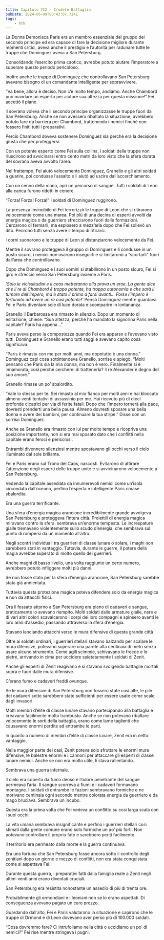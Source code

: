 ```yaml
---
title: Capitolo 712 - Crudele Battaglia
pubDate: 2024-06-09T00:43:07.724Z
tags:
    - htk
---
```


La Donna Demoniaca Paris era un membro essenziale del gruppo del secondo principe ed era capace di fare la decisione migliore durante momenti critici, aveva anche il prestigio e l’autorità per radunare tutte le truppe che Dominguez aveva a San Petersburg.

Consolidando l’esercito prima caotico, avrebbe potuto aiutare l’imperatore a superare questo periodo pericoloso.

Inoltre anche le truppe di Dominguez che controllavano San Petersburg avevano bisogno di un comandante intelligente per sopravvivere.

“Va bene, allora è deciso. Non c’è molto tempo, andiamo. Anche Chambord può mandare un esperto per aiutare sua altezza per questa missione!” Fei accettò il piano.

Il sovrano voleva che il secondo principe organizzasse le truppe fuori da San Petersburg. Anche se non avessero ribaltato la situazione, avrebbero potuto fare da barriera per Chambord, trattenendo i nemici finché non fossero finiti tutti i preparativi.

Perciò Chambord doveva sostenere Dominguez sia perché era la decisione giusta che per proteggersi.

Con un potente esperto come Fei sulla collina, i soldati delle truppe non riuscirono ad avvicinarsi entro cento metri da loro visto che la sfera dorata del sovrano aveva avvolto l’area.

Nel frattempo, Fei aiutò velocemente Dominguez, Granello e gli altri soldati a guarire, poi condusse l’assalto e li aiutò ad uscire dall’accerchiamento.

Con un cenno della mano, aprì un percorso di sangue. Tutti i soldati di Leon alla carica furono ridotti in cenere.

“Forza! Forza! Forza!” I soldati di Dominguez ruggirono.

La presenza invincibile di Fei terrorizzò le truppe di Leon che si ritirarono velocemente come una marea. Poi più di una decina di esperti avvolti da energia magica o da guerriero sfrecciarono fuori dalle formazioni. Cercarono di fermarli, ma esplosero a mezz’aria dopo che Fei sollevò un dito. Perirono tutti senza avere il tempo di ritirarsi.

I corni suonarono e le truppe di Leon si distanziarono velocemente da Fei.

Mentre il sovrano proteggeva il gruppo di Dominguez e li condusse in un posto sicuro, i nemici non osarono inseguirli e si limitarono a “scortarli” fuori dall’area che controllavano.

Dopo che Dominguez e i suoi uomini si stabilirono in un posto sicuro, Fei si girò e sfrecciò verso San Petersburg insieme a Paris.

<em>’Solo le vicissitudini e il caos metteranno alla prova un eroe. La gente dice che il re di Chambord è troppo potente, ha troppa autonomia e che sarà il tumore dell’impero, ma è stato il primo a farsi avanti… Forse l’impero è fortunato ad avere un re così potente!’</em> Pensò Dominguez mentre guardava Fei e Paris diventare scie di luce dorata e scomparire in lontananza.

Granello il Barbarossa era rimasto in silenzio. Dopo un momento di esitazione, chiese: “Sua altezza, perché ha mandato la signorina Paris nella capitale? Paris ha appena…”

Paris aveva perso la compostezza quando Fei era apparso e l’avevano visto tutti. Dominguez e Granello erano tutti saggi e avevano capito cosa significava.

“Paris è rimasta con me per molti anni, ma dopotutto è una donna.” Dominguez capì cosa sottintendeva Granello, sorrise e spiegò: “Molti pensano che Paris sia la mia donna, ma non è vero. Finalmente si è innamorata, così perché cercherei di trattenerla? Il re Alexander è degno del suo amore.”

Granello rimase un po’ sbalordito.

“Vale lo stesso per te. Sei rimasto al mio fianco per molti anni e hai bloccato almeno venti tentativi di assassinio per me. Hai ricevuto più di dieci profonde cicatrici per via di ferite fatali. Dopo che l’impero tornerà alla pace, dovresti prenderti una bella pausa. Almeno dovresti sposare una bella donna e avere dei bambini, per continuare la tua stirpe.” Disse con un sorriso Dominguez.

Anche se Granello era rimasto con lui per molto tempo e ricopriva una posizione importante, non si era mai sposato dato che i conflitti nella capitale erano feroci e pericolosi.

Entrambi divennero silenziosi mentre spostavano gli occhi verso il cielo illuminato dal sole brillante.

Fei e Paris erano sul Trono del Caos, nascosti. Evitarono di attirare l’attenzione degli esperti delle truppe unite e si avvicinarono velocemente a San Petersburg.

Vedendo la capitale assediata da innumerevoli nemici come un’isola circondata dall’oceano, perfino l’esperta e intelligente Paris rimase sbalordita.

Era una guerra terrificante.

Una sfera d’energia magica arancione incredibilmente grande avvolgeva San Petersburg e proteggeva l’intera città. Proiettili di energia magica miravano contro la sfera, sembrava un’enorme tempesta. Le increspature gialle tremavano violentemente sullo scudo d’energia, che sembrava sul punto di rompersi da un momento all’altro.

Negli scontri individuali tra guerrieri di classe lunare o solare, i maghi non sarebbero stati in vantaggio. Tuttavia, durante le guerre, il potere della magia avrebbe superato di molto quello dei guerrieri.

Anche maghi di basso livello, una volta raggiunto un certo numero, avrebbero potuto infliggere molti più danni.

Se non fosse stato per la sfera d’energia arancione, San Petersburg sarebbe stata già annientata.

Tuttavia questa protezione magica poteva difendere solo da energia magica e non da attacchi fisici.

Ora il fossato attorno a San Petersburg era pieno di cadaveri e sangue, praticamente lo avevano riempito. Molti soldati dalle armature gialle, nere e di vari altri colori scavalcarono i corpi dei loro compagni e spinsero avanti le loro armi d’assedio, passando attraverso la sfera d’energia.

Stavano lanciando attacchi verso le mura difensive di questa grande città

Oltre ai soldati ordinari, i guerrieri stellari stavano balzando per scalare le mura difensive, potevano superare una parete alta centinaia di metri senza usare alcuno strumento. Come agili scimmie, schivavano le frecce e le pietre, arrivando in cima per uccidere spietatamente i soldati di Zenit.

Anche gli esperti di Zenit reagivano e si stavano svolgendo battaglie mortali sopra e fuori dalle mura difensive.

C’erano fumo e cadaveri freddi ovunque.

Se le mura difensive di San Petersburg non fossero state così alte, le pile dei cadaveri sotto sarebbero state sufficienti per essere usate come scale dagli invasori.

Molti membri d’élite di classe lunare stavano partecipando alla battaglia e creavano facilmente molto trambusto. Anche se non potevano ribaltare velocemente le sorti della battaglia, erano come lame taglienti che causavano enormi perdite ad entrambe le parti.

In quanto a numero di membri d’élite di classe lunare, Zenit era in netto vantaggio.

Nella maggior parte dei casi, Zenit poteva solo sfruttare le enormi mura difensive, le balestre enormi e i cannoni per attaccare gli esperti di classe lunare nemici. Anche se non era molto utile, li stava rallentando.

Sembrava una guerra infernale.

Il cielo era coperto da fumo denso e l’odore penetrante del sangue permeava l’aria. Il sangue scorreva a fiumi e i cadaveri formavano montagne. I soldati di entrambe le fazioni sembravano formiche e ne morivano centinaia ogni secondo mentre colorata energia da guerriero e da mago bruciava. Sembrava un incubo.

Questa era la prima volta che Fei vedeva un conflitto su così larga scala con i suoi occhi.

La vita umana sembrava insignificante e perfino i guerrieri stellari così stimati dalla gente comune erano solo formiche un po’ più forti. Non potevano controllare il proprio fato e sarebbero periti facilmente.

Il territorio era permeato dalla morte e la guerra continuava.

Era una fortuna che San Petersburg fosse ancora sotto il controllo degli zenitiani dopo un giorno e mezzo di conflitti, non era stata conquistata come si aspettava Fei.

Durante questa guerra, i preparativi fatti dalla famiglia reale a Zenit negli ultimi venti anni erano diventati cruciali.

San Petersburg era resistita nonostante un assedio di più di trenta ore.

Probabilmente gli ormondiani e i leoniani non se lo erano aspettati. Di conseguenza avevano pagato un caro prezzo.

Guardando dall’alto, Fei e Paris valutarono la situazione e capirono che le truppe di Ormond e di Leon dovevano aver perso più di 100.000 soldati.

“Cosa dovremmo fare? Ci intrufoliamo nella città o uccidiamo un po’ di nemici?” Fei rise mentre stringeva i pugni.



